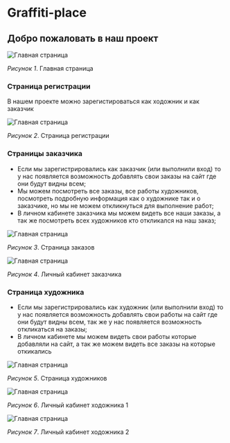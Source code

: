 # Graffiti-place

## Добро пожаловать в наш проект

![Главная страница](https://github.com/SergeyNartov/graffiti-place-public/blob/master/readme-file/screenshot_1.png?raw=true)

*Рисунок 1*. Главная страница

### Страница регистрации

В нашем проекте можно зарегистироваться как ходожник и как заказчик

![Главная страница](https://github.com/SergeyNartov/graffiti-place-public/blob/master/readme-file/screenshot_2.png?raw=true)

*Рисунок 2*. Страница регистрации

### Страницы заказчика

* Если мы зарегистрировались как заказчик (или выполнили вход) то у нас появляется возможность добавлять свои заказы на сайт где они будут видны всем;
* Мы можем посмотреть все заказы, все работы художников, посмотреть подробную информация как о художнике так и о заказчике, но мы не можем откликнуться для выполнение работ;
* В личном кабинете заказчика мы можем видеть все наши заказы, а так же посмотреть всех художников кто откликался на наш заказ;

![Главная страница](https://github.com/SergeyNartov/graffiti-place-public/blob/master/readme-file/screenshot_3.png?raw=true)

*Рисунок 3*. Страница заказов

![Главная страница](https://github.com/SergeyNartov/graffiti-place-public/blob/master/readme-file/screenshot_4.png?raw=true)

*Рисунок 4*. Личный кабинет заказчика

### Страница художника

* Если мы зарегистрировались как художник (или выполнили вход) то у нас появляется возможность добавлять свои работы на сайт где они будут видны всем, так же у нас появляется возможность откликаться на заказы;
* В личном кабинете мы можем видеть свои работы которые добавляли на сайт, а так же можем видеть все заказы на которые откикались

![Главная страница](https://github.com/SergeyNartov/graffiti-place-public/blob/master/readme-file/screenshot_5.png?raw=true)

*Рисунок 5*. Страница художников

![Главная страница](https://github.com/SergeyNartov/graffiti-place-public/blob/master/readme-file/screenshot_6.png?raw=true)

*Рисунок 6*. Личный кабинет ходожника 1

![Главная страница](https://github.com/SergeyNartov/graffiti-place-public/blob/master/readme-file/screenshot_7.png?raw=true)

*Рисунок 7*. Личный кабинет ходожника 2 










